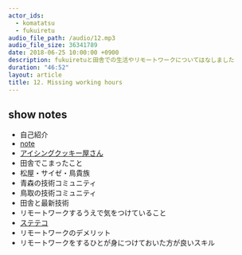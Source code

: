 ```yaml
---
actor_ids:
  - komatatsu
  - fukuiretu
audio_file_path: /audio/12.mp3
audio_file_size: 36341789
date: 2018-06-25 10:00:00 +0900
description: fukuiretuと田舎での生活やリモートワークについてはなしました
duration: "46:52"
layout: article
title: 12. Missing working hours
---
```


## show notes

- 自己紹介
- [note](https://note.mu/)
- [アイシングクッキー屋さん](https://www.e-n.shop/)
- 田舎でこまったこと
- 松屋・サイゼ・鳥貴族
- 青森の技術コミュニティ
- 鳥取の技術コミュニティ
- 田舎と最新技術
- リモートワークするうえで気をつけていること
- [ステテコ](http://www.uniqlo.com/jp/store/feature/uq/stetecorelaco/men/)
- リモートワークのデメリット
- リモートワークをするひとが身につけておいた方が良いスキル 
